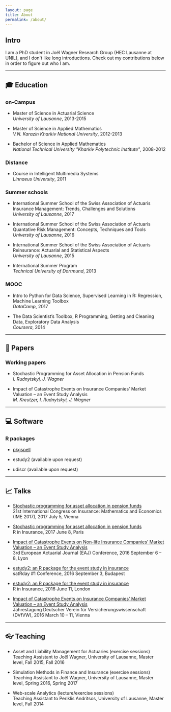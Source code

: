 ```yaml
---
layout: page
title: About
permalink: /about/
---
```


## Intro 

I am a PhD student in Jo&euml;l Wagner Research Group (HEC Lausanne at UNIL), and I don't like long introductions. Check out my contributions below in order to figure out who I am.

----

## :mortar_board: Education 

### on-Campus

* Master of Science in Actuarial Science <br />
*University of Lausanne*, 2013-2015

* Master of Science in Applied Mathematics <br />
*V.N. Karazin Kharkiv National University*, 2012-2013

* Bachelor of Science in Applied Mathematics <br />
*National Technical University "Kharkiv Polytechnic Institute"*, 2008-2012

### Distance

* Course in Intelligent Multimedia Systems <br />
*Linnaeus University*, 2011

### Summer schools

* International Summer School of the Swiss Association of Actuaris <br />
Insurance Management: Trends, Challenges and Solutions <br />
*University of Lausanne*, 2017

* International Summer School of the Swiss Association of Actuaris <br />
Quantative Risk Management: Concepts, Techniques and Tools <br />
*University of Lausanne*, 2016

* International Summer School of the Swiss Association of Actuaris <br />
Reinsurance: Actuarial and Statistical Aspects <br />
*University of Lausanne*, 2015

* International Summer Program <br />
*Technical University of Dortmund*, 2013

### MOOC

* Intro to Python for Data Science, Supervised Learning in R: Regression, Machine Learning Toolbox <br />
*DataCamp*, 2017

* The Data Scientist’s Toolbox, R Programming, Getting and Cleaning Data, Exploratory Data Analysis <br />
*Coursera*, 2014

----

## :memo: Papers 

### Working papers

* Stochastic Programming for Asset Allocation in Pension Funds <br />
*I. Rudnytskyi, J. Wagner*

* Impact of Catastrophe Events on Insurance Companies’ Market Valuation – an Event Study Analysis <br />
*M. Kreutzer, I. Rudnytskyi, J. Wagner*

----

## :computer: Software 

### R packages


* [pkgspell](https://github.com/irudnyts/pkgspell)

* estudy2 (available upon request)

* udiscr (available upon request)


----

## :chart_with_upwards_trend: Talks 

* [Stochastic programming for asset allocation in pension funds](https://irudnyts.github.io/pdf/ime.pdf) <br />
21st International Congress on Insurance: Mathematics and Economics (IME 2017), 2017 July 5, Vienna

* [Stochastic programming for asset allocation in pension funds](https://irudnyts.github.io/pdf/rinins17.pdf) <br />
R in Insurance, 2017 June 8, Paris

* [Impact of Catastrophe Events on Non-life Insurance Companies’ Market Valuation – an Event Study Analysis](https://irudnyts.github.io/pdf/eaj.pdf) <br />
3rd European Actuarial Journal (EAJ) Conference, 2016 September 6 – 8, Lyon

* [estudy2: an R package for the event study in insurance](https://irudnyts.github.io/pdf/satrday.pdf) <br />
satRday #1 Conference, 2016 September 3, Budapest

* [estudy2: an R package for the event study in insurance](https://irudnyts.github.io/pdf/rinins.pdf) <br />
R in Insurance, 2016 June 11, London

* [Impact of Catastrophe Events on Insurance Companies’ Market Valuation – an Event Study Analysis](https://irudnyts.github.io/pdf/dvfvw.pdf) <br />
Jahrestagung Deutscher Verein für Versicherungswissenschaft (DVfVW), 2016 March 10 – 11, Vienna

----

## :eyeglasses: Teaching 

* Asset and Liability Management for Actuaries (exercise sessions) <br />
Teaching Assistant to Joël Wagner, University of Lausanne, Master level, Fall 2015, Fall 2016

* Simulation Methods in Finance and Insurance (exercise sessions) <br />
Teaching Assistant to Joël Wagner, University of Lausanne, Master level, Spring 2016, Spring 2017

* Web-scale Analytics (lecture/exercise sessions) <br />
Teaching Assistant to Periklis Andritsos, University of Lausanne, Master level, Fall 2014
